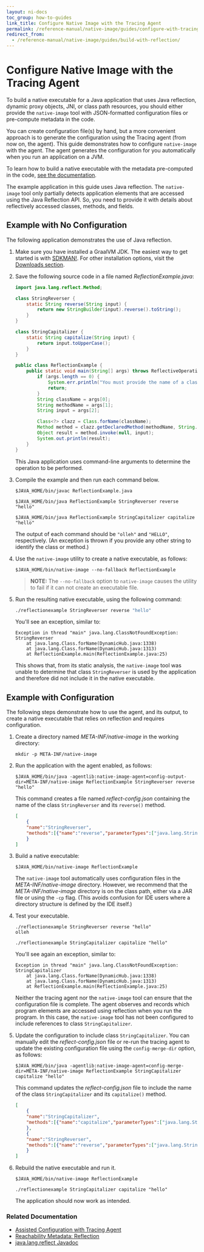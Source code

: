 ```yaml
---
layout: ni-docs
toc_group: how-to-guides
link_title: Configure Native Image with the Tracing Agent
permalink: /reference-manual/native-image/guides/configure-with-tracing-agent/
redirect_from:
  - /reference-manual/native-image/guides/build-with-reflection/
---
```


# Configure Native Image with the Tracing Agent

To build a native executable for a Java application that uses Java reflection, dynamic proxy objects, JNI, or class path resources, you should either provide the `native-image` tool with JSON-formatted configuration files or pre-compute metadata in the code.

You can create configuration file(s) by hand, but a more convenient approach is to generate the configuration using the Tracing agent (from now on, the agent). 
This guide demonstrates how to configure `native-image` with the agent. The agent generates the configuration for you automatically when you run an application on a JVM.

To learn how to build a native executable with the metadata pre-computed in the code, [see the documentation](../ReachabilityMetadata.md).

The example application in this guide uses Java reflection. The `native-image` tool only partially detects application elements that are accessed using the Java Reflection API. So, you need to provide it with details about reflectively accessed classes, methods, and fields.
## Example with No Configuration

The following application demonstrates the use of Java reflection.

1. Make sure you have installed a GraalVM JDK.
The easiest way to get started is with [SDKMAN!](https://sdkman.io/jdks#graal).
For other installation options, visit the [Downloads section](https://www.graalvm.org/downloads/).

2. Save the following source code in a file named _ReflectionExample.java_:
    ```java
    import java.lang.reflect.Method;
    
    class StringReverser {
        static String reverse(String input) {
            return new StringBuilder(input).reverse().toString();
        }
    }
    
    class StringCapitalizer {
        static String capitalize(String input) {
            return input.toUpperCase();
        }
    }
    
    public class ReflectionExample {
        public static void main(String[] args) throws ReflectiveOperationException {
            if (args.length == 0) {
                System.err.println("You must provide the name of a class, the name of its method and input for the method");
                return;
            }
            String className = args[0];
            String methodName = args[1];
            String input = args[2];
    
            Class<?> clazz = Class.forName(className);
            Method method = clazz.getDeclaredMethod(methodName, String.class);
            Object result = method.invoke(null, input);
            System.out.println(result);
        }
    }
    ```
    This Java application uses command-line arguments to determine the operation to be performed.

3. Compile the example and then run each command below.
    ```shell
    $JAVA_HOME/bin/javac ReflectionExample.java
    ```
    ```shell
    $JAVA_HOME/bin/java ReflectionExample StringReverser reverse "hello"
    ```
    ```shell
    $JAVA_HOME/bin/java ReflectionExample StringCapitalizer capitalize "hello"
    ```
    The output of each command should be `"olleh"` and `"HELLO"`, respectively. (An exception is thrown if you provide any other string to identify the class or method.)

4. Use the `native-image` utility to create a native executable, as follows:
    ```shell
    $JAVA_HOME/bin/native-image --no-fallback ReflectionExample
    ```
    > **NOTE:** The `--no-fallback` option to `native-image` causes the utility to fail if it can not create an executable file.

5. Run the resulting native executable, using the following command:
    ```bash
    ./reflectionexample StringReverser reverse "hello"
    ```
    You'll see an exception, similar to:
    ```
    Exception in thread "main" java.lang.ClassNotFoundException: StringReverser
        at java.lang.Class.forName(DynamicHub.java:1338)
        at java.lang.Class.forName(DynamicHub.java:1313)
        at ReflectionExample.main(ReflectionExample.java:25)
    ```
    This shows that, from its static analysis, the `native-image` tool was unable to determine that class `StringReverser`
    is used by the application and therefore did not include it in the native executable. 

## Example with Configuration

The following steps demonstrate how to use the agent, and its output, to create a native executable that relies on reflection and requires configuration.

1. Create a directory named _META-INF/native-image_ in the working directory:
    ```shell
    mkdir -p META-INF/native-image
    ```

2. Run the application with the agent enabled, as follows:
    ```shell
    $JAVA_HOME/bin/java -agentlib:native-image-agent=config-output-dir=META-INF/native-image ReflectionExample StringReverser reverse "hello"
    ```
    This command creates a file named _reflect-config.json_ containing the name of the class `StringReverser` and its `reverse()` method.
    ```json
    [
        {
        "name":"StringReverser",
        "methods":[{"name":"reverse","parameterTypes":["java.lang.String"] }]
        }
    ]
    ```

3. Build a native executable:
    ```shell
    $JAVA_HOME/bin/native-image ReflectionExample
    ```
    The `native-image` tool automatically uses configuration files in the _META-INF/native-image_ directory.
    However, we recommend that the _META-INF/native-image_ directory is on the class path, either via a JAR file or using the `-cp` flag. (This avoids confusion for IDE users where a directory structure is defined by the IDE itself.)

4. Test your executable.
    ```shell
    ./reflectionexample StringReverser reverse "hello"
    olleh
    ```
    ```shell
    ./reflectionexample StringCapitalizer capitalize "hello"
    ```

    You'll see again an exception, similar to:
    ```
    Exception in thread "main" java.lang.ClassNotFoundException: StringCapitalizer
        at java.lang.Class.forName(DynamicHub.java:1338)
	    at java.lang.Class.forName(DynamicHub.java:1313)
	    at ReflectionExample.main(ReflectionExample.java:25)
    ```
    Neither the tracing agent nor the `native-image` tool can ensure that the configuration file is complete.
    The agent observes and records which program elements are accessed using reflection when you run the program. In this case, the `native-image` tool has not been configured to include references to class `StringCapitalizer`.

5. Update the configuration to include class `StringCapitalizer`.
    You can manually edit the _reflect-config.json_ file or re-run the tracing agent to update the existing configuration file using the `config-merge-dir` option, as follows:
    ```shell
    $JAVA_HOME/bin/java -agentlib:native-image-agent=config-merge-dir=META-INF/native-image ReflectionExample StringCapitalizer capitalize "hello"
    ```

    This command updates the _reflect-config.json_ file to include the name of the class `StringCapitalizer` and its `capitalize()` method.
    ```json
    [
        {
        "name":"StringCapitalizer",
        "methods":[{"name":"capitalize","parameterTypes":["java.lang.String"] }]
        },
        {
        "name":"StringReverser",
        "methods":[{"name":"reverse","parameterTypes":["java.lang.String"] }]
        }
    ]
    ```

6. Rebuild the native executable and run it.
    ```shell
    $JAVA_HOME/bin/native-image ReflectionExample
    ```
    ```shell
    ./reflectionexample StringCapitalizer capitalize "hello"
    ```
   
   The application should now work as intended.

### Related Documentation

* [Assisted Configuration with Tracing Agent](../AutomaticMetadataCollection.md#tracing-agent)
* [Reachability Metadata: Reflection](../ReachabilityMetadata.md#reflection)
* [java.lang.reflect Javadoc](https://docs.oracle.com/en/java/javase/11/docs/api/java.base/java/lang/reflect/package-summary.html)